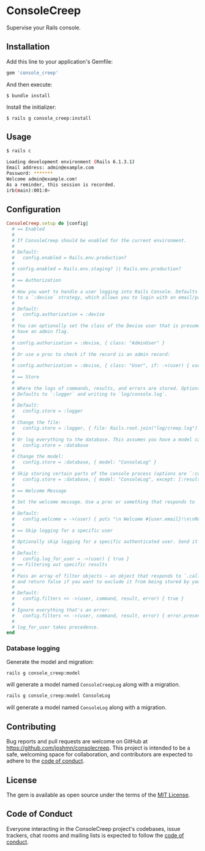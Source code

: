 # ConsoleCreep

Supervise your Rails console.

## Installation

Add this line to your application's Gemfile:

```ruby
gem 'console_creep'
```

And then execute:

    $ bundle install

Install the initializer:

    $ rails g console_creep:install
    
## Usage

```bash 
$ rails c 

Loading development environment (Rails 6.1.3.1)
Email address: admin@example.com
Password: *******
Welcome admin@example.com!
As a reminder, this session is recorded.
irb(main):001:0> 
```

## Configuration

```ruby 
ConsoleCreep.setup do |config|
  # == Enabled
  #
  # If ConsoleCreep should be enabled for the current environment.
  #
  # Default:
  #   config.enabled = Rails.env.production?
  #
  # config.enabled = Rails.env.staging? || Rails.env.production?
  #
  # == Authorization
  #
  # How you want to handle a user logging into Rails Console. Defaults
  # to a `:devise` strategy, which allows you to login with an email/password combo.
  #
  # Default:
  #   config.authorization = :devise
  #
  # You can optionally set the class of the Devise user that is presumed to be an admin, or
  # have an admin flag.
  #
  # config.authorization = :devise, { class: "AdminUser" }
  #
  # Or use a proc to check if the record is an admin record:
  #
  # config.authorization = :devise, { class: "User", if: ->(user) { user.admin? } }
  #
  # == Store
  #
  # Where the logs of commands, results, and errors are stored. Options are `:logger` and `:database`.
  # Defaults to `:logger` and writing to `log/console.log`.
  #
  # Default:
  #   config.store = :logger
  #
  # Change the file:
  #   config.store = :logger, { file: Rails.root.join("log/creep.log") }
  #
  # Or log everything to the database. This assumes you have a model called `ConsoleCreepLog`. See README.md for a migration.
  #   config.store = :database
  #
  # Change the model:
  #   config.store = :database, { model: "ConsoleLog" }
  #
  # Skip storing certain parts of the console process (options are `:command`, `:result`, and `:error`)
  #   config.store = :database, { model: "ConsoleLog", except: [:result] }
  #
  # == Welcome Message
  #
  # Set the welcome message. Use a proc or something that responds to `#call`.
  #
  # Default:
  #   config.welcome = ->(user) { puts "\n Welcome #{user.email}!\n\nReminder: These sessions are recorded." }
  #
  # == Skip logging for a specific user
  #
  # Optionally skip logging for a specific authenticated user. Send it anything that responds to `#call`.
  #
  # Default:
  #   config.log_for_user = ->(user) { true }
  # == Filtering out specific results
  #
  # Pass an array of filter objects — an object that responds to `.call` and accepts arguments of `user`, `command`, `result`, `error`,
  # and return false if you want to exclude it from being stored by your `store`.
  #
  # Default:
  #   config.filters << ->(user, command, result, error) { true }
  #
  # Ignore everything that's an error:
  #   config.filters << ->(user, command, result, error) { error.present? }
  #
  # log_for_user takes precedence.
end
```

### Database logging

Generate the model and migration:

```bash
rails g console_creep:model 
```

will generate a model named `ConsoleCreepLog` along with a migration.

```bash
rails g console_creep:model ConsoleLog
```

will generate a model named `ConsoleLog` along with a migration.

## Contributing

Bug reports and pull requests are welcome on GitHub at https://github.com/joshmn/consolecreep. This project is intended to be a safe, welcoming space for collaboration, and contributors are expected to adhere to the [code of conduct](https://github.com/joshmn/consolecreep/blob/master/CODE_OF_CONDUCT.md).

## License

The gem is available as open source under the terms of the [MIT License](https://opensource.org/licenses/MIT).

## Code of Conduct

Everyone interacting in the ConsoleCreep project's codebases, issue trackers, chat rooms and mailing lists is expected to follow the [code of conduct](https://github.com/joshmn/consolecreep/blob/master/CODE_OF_CONDUCT.md).
